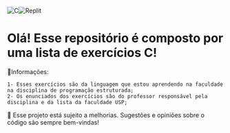 ![C](https://img.shields.io/badge/c-%2300599C.svg?style=for-the-badge&logo=c&logoColor=white)![Replit](https://img.shields.io/badge/Replit-DD1200?style=for-the-badge&logo=Replit&logoColor=white)

<h1>Olá! Esse repositório é composto por uma lista de exercícios C!</h1>

📝Informações:

    1- Esses exercícios são da linguagem que estou aprendendo na faculdade na disciplina de programação estruturada;
    2- Os enunciados dos exercícios sâo do professor responsável pela disciplina e da lista da faculdade USP;
    
🌱 Esse projeto está sujeito a melhorias. Sugestões e opiniões sobre o código são sempre bem-vindas!
